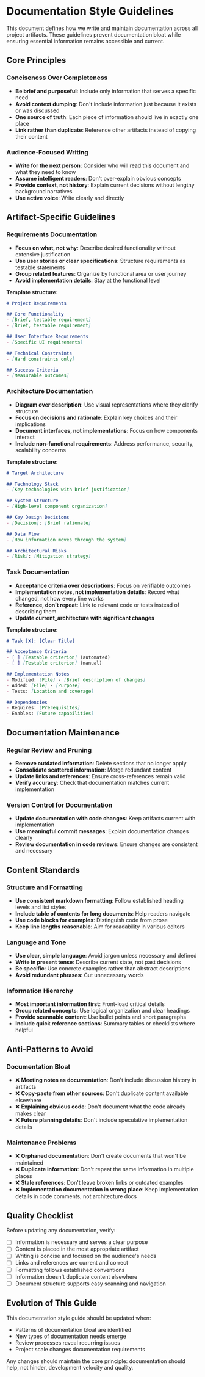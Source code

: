 # Documentation Style Guidelines

This document defines how we write and maintain documentation across all project artifacts. These guidelines prevent documentation bloat while ensuring essential information remains accessible and current.

## Core Principles

### Conciseness Over Completeness
- **Be brief and purposeful**: Include only information that serves a specific need
- **Avoid context dumping**: Don't include information just because it exists or was discussed
- **One source of truth**: Each piece of information should live in exactly one place
- **Link rather than duplicate**: Reference other artifacts instead of copying their content

### Audience-Focused Writing
- **Write for the next person**: Consider who will read this document and what they need to know
- **Assume intelligent readers**: Don't over-explain obvious concepts
- **Provide context, not history**: Explain current decisions without lengthy background narratives
- **Use active voice**: Write clearly and directly

## Artifact-Specific Guidelines

### Requirements Documentation
- **Focus on what, not why**: Describe desired functionality without extensive justification
- **Use user stories or clear specifications**: Structure requirements as testable statements
- **Group related features**: Organize by functional area or user journey
- **Avoid implementation details**: Stay at the functional level

**Template structure:**
```markdown
# Project Requirements

## Core Functionality
- [Brief, testable requirement]
- [Brief, testable requirement]

## User Interface Requirements
- [Specific UI requirements]

## Technical Constraints
- [Hard constraints only]

## Success Criteria
- [Measurable outcomes]
```

### Architecture Documentation
- **Diagram over description**: Use visual representations where they clarify structure
- **Focus on decisions and rationale**: Explain key choices and their implications
- **Document interfaces, not implementations**: Focus on how components interact
- **Include non-functional requirements**: Address performance, security, scalability concerns

**Template structure:**
```markdown
# Target Architecture

## Technology Stack
- [Key technologies with brief justification]

## System Structure
- [High-level component organization]

## Key Design Decisions
- [Decision]: [Brief rationale]

## Data Flow
- [How information moves through the system]

## Architectural Risks
- [Risk]: [Mitigation strategy]
```

### Task Documentation
- **Acceptance criteria over descriptions**: Focus on verifiable outcomes
- **Implementation notes, not implementation details**: Record what changed, not how every line works
- **Reference, don't repeat**: Link to relevant code or tests instead of describing them
- **Update current_architecture with significant changes**

**Template structure:**
```markdown
# Task [X]: [Clear Title]

## Acceptance Criteria
- [ ] [Testable criterion] (automated)
- [ ] [Testable criterion] (manual)

## Implementation Notes
- Modified: [File] - [Brief description of changes]
- Added: [File] - [Purpose]
- Tests: [Location and coverage]

## Dependencies
- Requires: [Prerequisites]
- Enables: [Future capabilities]
```

## Documentation Maintenance

### Regular Review and Pruning
- **Remove outdated information**: Delete sections that no longer apply
- **Consolidate scattered information**: Merge redundant content
- **Update links and references**: Ensure cross-references remain valid
- **Verify accuracy**: Check that documentation matches current implementation

### Version Control for Documentation
- **Update documentation with code changes**: Keep artifacts current with implementation
- **Use meaningful commit messages**: Explain documentation changes clearly
- **Review documentation in code reviews**: Ensure changes are consistent and necessary

## Content Standards

### Structure and Formatting
- **Use consistent markdown formatting**: Follow established heading levels and list styles
- **Include table of contents for long documents**: Help readers navigate
- **Use code blocks for examples**: Distinguish code from prose
- **Keep line lengths reasonable**: Aim for readability in various editors

### Language and Tone
- **Use clear, simple language**: Avoid jargon unless necessary and defined
- **Write in present tense**: Describe current state, not past decisions
- **Be specific**: Use concrete examples rather than abstract descriptions
- **Avoid redundant phrases**: Cut unnecessary words

### Information Hierarchy
- **Most important information first**: Front-load critical details
- **Group related concepts**: Use logical organization and clear headings
- **Provide scannable content**: Use bullet points and short paragraphs
- **Include quick reference sections**: Summary tables or checklists where helpful

## Anti-Patterns to Avoid

### Documentation Bloat
- ❌ **Meeting notes as documentation**: Don't include discussion history in artifacts
- ❌ **Copy-paste from other sources**: Don't duplicate content available elsewhere
- ❌ **Explaining obvious code**: Don't document what the code already makes clear
- ❌ **Future planning details**: Don't include speculative implementation details

### Maintenance Problems
- ❌ **Orphaned documentation**: Don't create documents that won't be maintained
- ❌ **Duplicate information**: Don't repeat the same information in multiple places
- ❌ **Stale references**: Don't leave broken links or outdated examples
- ❌ **Implementation documentation in wrong place**: Keep implementation details in code comments, not architecture docs

## Quality Checklist

Before updating any documentation, verify:
- [ ] Information is necessary and serves a clear purpose
- [ ] Content is placed in the most appropriate artifact
- [ ] Writing is concise and focused on the audience's needs
- [ ] Links and references are current and correct
- [ ] Formatting follows established conventions
- [ ] Information doesn't duplicate content elsewhere
- [ ] Document structure supports easy scanning and navigation

## Evolution of This Guide

This documentation style guide should be updated when:
- Patterns of documentation bloat are identified
- New types of documentation needs emerge
- Review processes reveal recurring issues
- Project scale changes documentation requirements

Any changes should maintain the core principle: documentation should help, not hinder, development velocity and quality.

